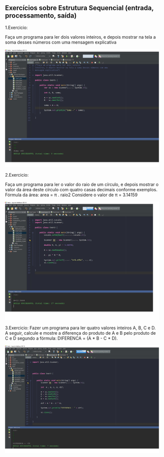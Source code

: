 ## Exercícios sobre Estrutura Sequencial (entrada, processamento, saída)

1.Exercicio:

Faça um programa para ler dois valores inteiros, e depois mostrar na tela a soma desses números com uma
mensagem explicativa

![exer1](exer1.jpg)

2.Exercicio:

Faça um programa para ler o valor do raio de um círculo, e depois mostrar o valor da área deste círculo com quatro
casas decimais conforme exemplos.
Fórmula da área: area = π . raio2
Considere o valor de π = 3.14159

![exer2](exer2.jpg)


3.Exercicio:
Fazer um programa para ler quatro valores inteiros A, B, C e D. A seguir, calcule e mostre a diferença do produto
de A e B pelo produto de C e D segundo a fórmula: DIFERENCA = (A * B - C * D).

![exer3](exer3.jpg)

